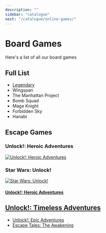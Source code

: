 ```yaml
---
description: ""
sidebar: "catalogue"
next: "/catalogue/online-games/"
---
```


# Board Games

Here's a list of all our board games

## Full List

- [Legendary](https://boardgamegeek.com/boardgame/129437/legendary-marvel-deck-building-game)
- Wingspan
- The Manhattan Project
- Bomb Squad
- Mage Knight
- Forbidden Sky
- Hanabi

## Escape Games

### Unlock!: Heroic Adventures

<a href="https://boardgamegeek.com/boardgame/266121/unlock-heroic-adventures"><img src="https://cf.geekdo-images.com/biw1DYvUdQ4-ZgIOtUDqhQ__imagepage/img/B-LfoAuHcuyvk0bxTJB0nBqBNZQ=/fit-in/900x600/filters:no_upscale():strip_icc()/pic4432319.jpg" alt="Unlock!: Heroic Adventures"></a>

### Star Wars: Unlock!

<a href="https://boardgamegeek.com/boardgame/312267/star-wars-unlock"><img src="https://cf.geekdo-images.com/KTa-65f1B6P4OoFg7B5qzg__imagepage/img/-Al2uJvVNSgX8AO5foZ39ebXJCk=/fit-in/900x600/filters:no_upscale():strip_icc()/pic5759223.jpg" alt="Star Wars: Unlock!"></a>

#### [Unlock!: Heroic Adventures]()

## [Unlock!: Timeless Adventures](https://boardgamegeek.com/boardgame/279613/unlock-timeless-adventures)

- [Unlock!: Epic Adventures](https://boardgamegeek.com/boardgame/294612/unlock-epic-adventures)
- [Escape Tales: The Awakening](https://boardgamegeek.com/boardgame/253214/escape-tales-awakening)
